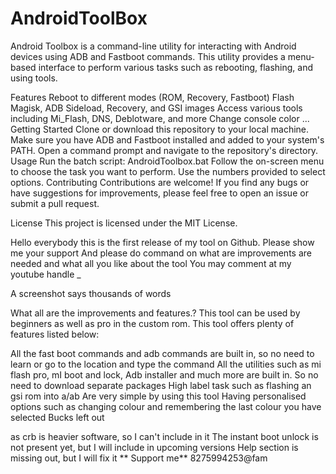 # AndroidToolBox

Android Toolbox is a command-line utility for interacting with Android devices using ADB and Fastboot commands. This utility provides a menu-based interface to perform various tasks such as rebooting, flashing, and using tools.

Features
Reboot to different modes (ROM, Recovery, Fastboot)
Flash Magisk, ADB Sideload, Recovery, and GSI images
Access various tools including Mi_Flash, DNS, Deblotware, and more
Change console color
...
Getting Started
Clone or download this repository to your local machine.
Make sure you have ADB and Fastboot installed and added to your system's PATH.
Open a command prompt and navigate to the repository's directory.
Usage
Run the batch script: AndroidToolbox.bat
Follow the on-screen menu to choose the task you want to perform.
Use the numbers provided to select options.
Contributing
Contributions are welcome! If you find any bugs or have suggestions for improvements, please feel free to open an issue or submit a pull request.

License
This project is licensed under the MIT License.

Hello everybody this is the first release of my tool on Github. Please show me your support And please do command on what are improvements are needed and what all you like about the tool You may comment at my youtube handle _

A screenshot says thousands of words


What all are the improvements and features.? This tool can be used by beginners as well as pro in the custom rom. This tool offers plenty of features listed below:

All the fast boot commands and adb commands are built in, so no need to learn or go to the location and type the command
All the utilities such as mi flash pro, mI boot and lock, Adb installer and much more are built in. So no need to download separate packages
High label task such as flashing an gsi rom into a/ab Are very simple by using this tool
Having personalised options such as changing colour and remembering the last colour you have selected
Bucks left out

as crb is heavier software, so I can't include in it
The instant boot unlock is not present yet, but I will include in upcoming versions
Help section is missing out, but I will fix it
** Support me** 8275994253@fam

